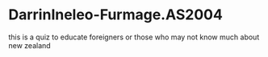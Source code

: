 # DarrinIneleo-Furmage.AS2004
this is a quiz to educate foreigners or those who may not know much about new zealand 
